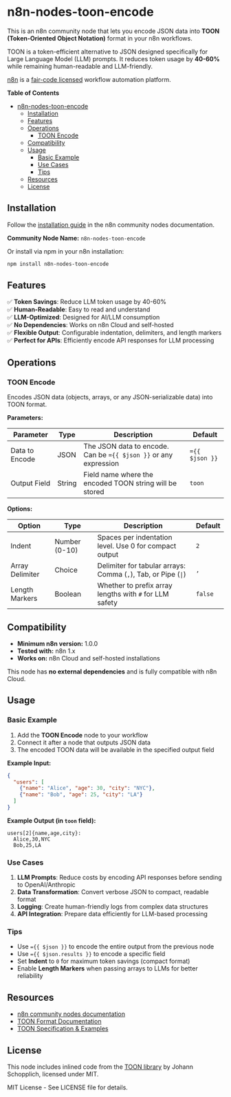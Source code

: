 # n8n-nodes-toon-encode

This is an n8n community node that lets you encode JSON data into **TOON (Token-Oriented Object Notation)** format in your n8n workflows.

TOON is a token-efficient alternative to JSON designed specifically for Large Language Model (LLM) prompts. It reduces token usage by **40-60%** while remaining human-readable and LLM-friendly.

[n8n](https://n8n.io/) is a [fair-code licensed](https://docs.n8n.io/sustainable-use-license/) workflow automation platform.

**Table of Contents**
- [n8n-nodes-toon-encode](#n8n-nodes-toon-encode)
  - [Installation](#installation)
  - [Features](#features)
  - [Operations](#operations)
    - [TOON Encode](#toon-encode)
  - [Compatibility](#compatibility)
  - [Usage](#usage)
    - [Basic Example](#basic-example)
    - [Use Cases](#use-cases)
    - [Tips](#tips)
  - [Resources](#resources)
  - [License](#license)

## Installation

Follow the [installation guide](https://docs.n8n.io/integrations/community-nodes/installation/) in the n8n community nodes documentation.

**Community Node Name:** `n8n-nodes-toon-encode`

Or install via npm in your n8n installation:
```bash
npm install n8n-nodes-toon-encode
```

## Features

✅ **Token Savings**: Reduce LLM token usage by 40-60%  
✅ **Human-Readable**: Easy to read and understand  
✅ **LLM-Optimized**: Designed for AI/LLM consumption  
✅ **No Dependencies**: Works on n8n Cloud and self-hosted  
✅ **Flexible Output**: Configurable indentation, delimiters, and length markers  
✅ **Perfect for APIs**: Efficiently encode API responses for LLM processing

## Operations

### TOON Encode

Encodes JSON data (objects, arrays, or any JSON-serializable data) into TOON format.

**Parameters:**

| Parameter | Type | Description | Default |
|-----------|------|-------------|---------|
| Data to Encode | JSON | The JSON data to encode. Can be `={{ $json }}` or any expression | `={{ $json }}` |
| Output Field | String | Field name where the encoded TOON string will be stored | `toon` |

**Options:**

| Option | Type | Description | Default |
|--------|------|-------------|---------|
| Indent | Number (0-10) | Spaces per indentation level. Use 0 for compact output | `2` |
| Array Delimiter | Choice | Delimiter for tabular arrays: Comma (`,`), Tab, or Pipe (`\|`) | `,` |
| Length Markers | Boolean | Whether to prefix array lengths with `#` for LLM safety | `false` |

## Compatibility

- **Minimum n8n version:** 1.0.0
- **Tested with:** n8n 1.x
- **Works on:** n8n Cloud and self-hosted installations

This node has **no external dependencies** and is fully compatible with n8n Cloud.

## Usage

### Basic Example

1. Add the **TOON Encode** node to your workflow
2. Connect it after a node that outputs JSON data
3. The encoded TOON data will be available in the specified output field

**Example Input:**
```json
{
  "users": [
    {"name": "Alice", "age": 30, "city": "NYC"},
    {"name": "Bob", "age": 25, "city": "LA"}
  ]
}
```

**Example Output (in `toon` field):**
```
users[2]{name,age,city}:
  Alice,30,NYC
  Bob,25,LA
```

### Use Cases

1. **LLM Prompts**: Reduce costs by encoding API responses before sending to OpenAI/Anthropic
2. **Data Transformation**: Convert verbose JSON to compact, readable format
3. **Logging**: Create human-friendly logs from complex data structures
4. **API Integration**: Prepare data efficiently for LLM-based processing

### Tips

- Use `={{ $json }}` to encode the entire output from the previous node
- Use `={{ $json.results }}` to encode a specific field
- Set **Indent** to `0` for maximum token savings (compact format)
- Enable **Length Markers** when passing arrays to LLMs for better reliability

## Resources

- [n8n community nodes documentation](https://docs.n8n.io/integrations/#community-nodes)
- [TOON Format Documentation](https://github.com/johannschopplich/toon)
- [TOON Specification & Examples](https://github.com/johannschopplich/toon#readme)

## License

This node includes inlined code from the [TOON library](https://github.com/johannschopplich/toon) by Johann Schopplich, licensed under MIT.

MIT License - See LICENSE file for details.
